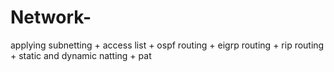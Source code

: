 # Network-
applying subnetting + access list + ospf routing + eigrp routing + rip routing + static and dynamic natting + pat
